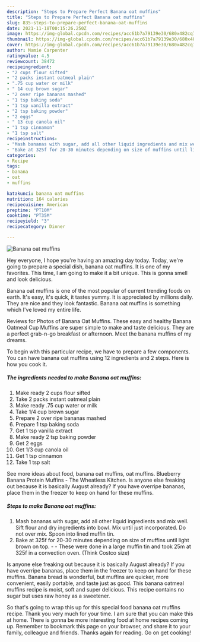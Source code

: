 ```yaml
---
description: "Steps to Prepare Perfect Banana oat muffins"
title: "Steps to Prepare Perfect Banana oat muffins"
slug: 835-steps-to-prepare-perfect-banana-oat-muffins
date: 2021-11-18T00:15:26.250Z
image: https://img-global.cpcdn.com/recipes/acc61b7a79139e30/680x482cq70/banana-oat-muffins-recipe-main-photo.jpg
thumbnail: https://img-global.cpcdn.com/recipes/acc61b7a79139e30/680x482cq70/banana-oat-muffins-recipe-main-photo.jpg
cover: https://img-global.cpcdn.com/recipes/acc61b7a79139e30/680x482cq70/banana-oat-muffins-recipe-main-photo.jpg
author: Mamie Carpenter
ratingvalue: 4.5
reviewcount: 38472
recipeingredient:
- "2 cups flour sifted"
- "2 packs instant oatmeal plain"
- ".75 cup water or milk"
- " 14 cup brown sugar"
- "2 over ripe bananas mashed"
- "1 tsp baking soda"
- "1 tsp vanilla extract"
- "2 tsp baking powder"
- "2 eggs"
- " 13 cup canola oil"
- "1 tsp cinnamon"
- "1 tsp salt"
recipeinstructions:
- "Mash bananas with sugar, add all other liquid ingredients and mix well. Sift flour and dry ingredients into bowl. Mix until just incorporated. Do not over mix. Spoon into lined muffin tin."
- "Bake at 325f for 20-30 minutes depending on size of muffins until light brown on top.  These were done in a large muffin tin and took 25m at 325f in a convection oven. (Think Costco size)"
categories:
- Recipe
tags:
- banana
- oat
- muffins

katakunci: banana oat muffins 
nutrition: 164 calories
recipecuisine: American
preptime: "PT10M"
cooktime: "PT35M"
recipeyield: "3"
recipecategory: Dinner

---
```



![Banana oat muffins](https://img-global.cpcdn.com/recipes/acc61b7a79139e30/680x482cq70/banana-oat-muffins-recipe-main-photo.jpg)

Hey everyone, I hope you're having an amazing day today. Today, we're going to prepare a special dish, banana oat muffins. It is one of my favorites. This time, I am going to make it a bit unique. This is gonna smell and look delicious.

Banana oat muffins is one of the most popular of current trending foods on earth. It's easy, it's quick, it tastes yummy. It is appreciated by millions daily. They are nice and they look fantastic. Banana oat muffins is something which I've loved my entire life.

Reviews for Photos of Banana Oat Muffins. These easy and healthy Banana Oatmeal Cup Muffins are super simple to make and taste delicious. They are a perfect grab-n-go breakfast or afternoon. Meet the banana muffins of my dreams.


To begin with this particular recipe, we have to prepare a few components. You can have banana oat muffins using 12 ingredients and 2 steps. Here is how you cook it.

<!--inarticleads1-->

##### The ingredients needed to make Banana oat muffins:

1. Make ready 2 cups flour sifted
1. Take 2 packs instant oatmeal plain
1. Make ready .75 cup water or milk
1. Take  1/4 cup brown sugar
1. Prepare 2 over ripe bananas mashed
1. Prepare 1 tsp baking soda
1. Get 1 tsp vanilla extract
1. Make ready 2 tsp baking powder
1. Get 2 eggs
1. Get  1/3 cup canola oil
1. Get 1 tsp cinnamon
1. Take 1 tsp salt


See more ideas about food, banana oat muffins, oat muffins. Blueberry Banana Protein Muffins - The Wheatless Kitchen. Is anyone else freaking out because it is basically August already? If you have overripe bananas, place them in the freezer to keep on hand for these muffins. 

<!--inarticleads2-->

##### Steps to make Banana oat muffins:

1. Mash bananas with sugar, add all other liquid ingredients and mix well. Sift flour and dry ingredients into bowl. Mix until just incorporated. Do not over mix. Spoon into lined muffin tin.
1. Bake at 325f for 20-30 minutes depending on size of muffins until light brown on top. -  - These were done in a large muffin tin and took 25m at 325f in a convection oven. (Think Costco size)


Is anyone else freaking out because it is basically August already? If you have overripe bananas, place them in the freezer to keep on hand for these muffins. Banana bread is wonderful, but muffins are quicker, more convenient, easily portable, and taste just as good. This banana oatmeal muffins recipe is moist, soft and super delicious. This recipe contains no sugar but uses raw honey as a sweetener. 

So that's going to wrap this up for this special food banana oat muffins recipe. Thank you very much for your time. I am sure that you can make this at home. There is gonna be more interesting food at home recipes coming up. Remember to bookmark this page on your browser, and share it to your family, colleague and friends. Thanks again for reading. Go on get cooking!
